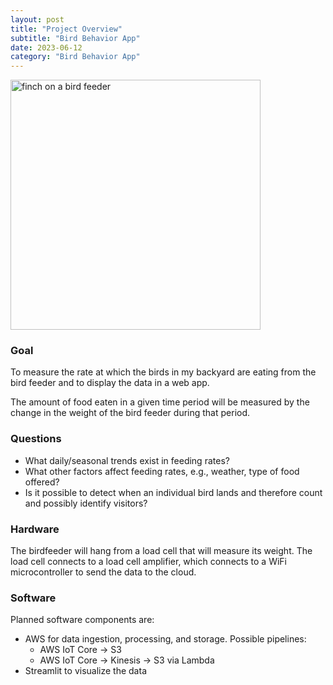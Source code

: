 ```yaml
---
layout: post
title: "Project Overview"
subtitle: "Bird Behavior App"
date: 2023-06-12
category: "Bird Behavior App"
---
```


<img src="/urban-umbrella/assets/finch_on_feeder2.jpg" alt="finch on a bird feeder" width="400">

### Goal
To measure the rate at which the birds in my backyard are eating from the bird feeder and to display the data in a web app. 

The amount of food eaten in a given time period will be measured by the change in the weight of the bird feeder during that period. 

### Questions

* What daily/seasonal trends exist in feeding rates?
* What other factors affect feeding rates, e.g., weather, type of food offered?
* Is it possible to detect when an individual bird lands and therefore count and possibly identify visitors?

### Hardware

The birdfeeder will hang from a load cell that will measure its weight. The load cell connects to a load cell amplifier, which connects to a WiFi microcontroller to send the data to the cloud.

### Software

Planned software components are:
* AWS for data ingestion, processing, and storage. Possible pipelines:
  * AWS IoT Core &rarr; S3
  * AWS IoT Core  &rarr; Kinesis  &rarr; S3 via Lambda
* Streamlit to visualize the data
